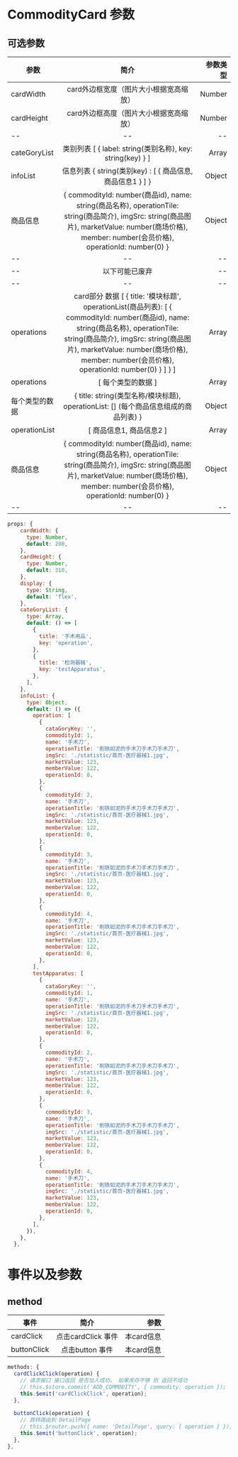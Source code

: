 # CommodityCard 参数
## 可选参数
参数|简介|参数类型
--|:--:|--:
cardWidth| card外边框宽度（图片大小根据宽高缩放）| Number
cardHeight| card外边框高度（图片大小根据宽高缩放）| Number
--|--|--
cateGoryList|类别列表 [ { label: string(类别名称), key: string(key)   } ] | Array
infoList| 信息列表 { string(类别key) : [ { 商品信息, 商品信息1 } ]  }|Object
商品信息| {  commodityId: number(商品id), name: string(商品名称), operationTile: string(商品简介), imgSrc: string(商品图片), marketValue: number(商场价格), member: number(会员价格), operationId: number(0) } | Object
--|--|--
--|以下可能已废弃|--
--|--|--
operations| card部分 数据  [ { title: '模块标题', operationList(商品列表): [ { commodityId: number(商品id), name: string(商品名称), operationTile: string(商品简介), imgSrc: string(商品图片), marketValue: number(商场价格), member: number(会员价格), operationId: number(0) } ] } ]| Array 
operations| [ 每个类型的数据 ]| Array
每个类型的数据| { title: string(类型名称/模块标题), operationList: [] (每个商品信息组成的商品列表) }| Object
operationList| [ 商品信息1, 商品信息2 ] | Array 
商品信息| {  commodityId: number(商品id), name: string(商品名称), operationTile: string(商品简介), imgSrc: string(商品图片), marketValue: number(商场价格), member: number(会员价格), operationId: number(0) } | Object
--|--|--

```javascript
props: {
    cardWidth: {
      type: Number,
      default: 200,
    },
    cardHeight: {
      type: Number,
      default: 310,
    },
    display: {
      type: String,
      default: 'flex',
    },
    cateGoryList: {
      type: Array,
      default: () => [
        {
          title: '手术用品',
          key: 'operation',
        },
        {
          title: '检测器械',
          key: 'testApparatus',
        },
      ],
    },
    infoList: {
      type: Object,
      default: () => ({
        operation: [
          {
            cataGoryKey: '',
            commodityId: 1,
            name: '手术刀',
            operationTitle: '削铁如泥的手术刀手术刀手术刀',
            imgSrc: './statistic/首页-医疗器械1.jpg',
            marketValue: 123,
            memberValue: 122,
            operationId: 0,
          },
          {
            commodityId: 2,
            name: '手术刀',
            operationTitle: '削铁如泥的手术刀手术刀手术刀',
            imgSrc: './statistic/首页-医疗器械1.jpg',
            marketValue: 123,
            memberValue: 122,
            operationId: 0,
          },
          {
            commodityId: 3,
            name: '手术刀',
            operationTitle: '削铁如泥的手术刀手术刀手术刀',
            imgSrc: './statistic/首页-医疗器械1.jpg',
            marketValue: 123,
            memberValue: 122,
            operationId: 0,
          },
          {
            commodityId: 4,
            name: '手术刀',
            operationTitle: '削铁如泥的手术刀手术刀手术刀',
            imgSrc: './statistic/首页-医疗器械1.jpg',
            marketValue: 123,
            memberValue: 122,
            operationId: 0,
          },
        ],
        testApparatus: [
          {
            cataGoryKey: '',
            commodityId: 1,
            name: '手术刀',
            operationTitle: '削铁如泥的手术刀手术刀手术刀',
            imgSrc: './statistic/首页-医疗器械1.jpg',
            marketValue: 123,
            memberValue: 122,
            operationId: 0,
          },
          {
            commodityId: 2,
            name: '手术刀',
            operationTitle: '削铁如泥的手术刀手术刀手术刀',
            imgSrc: './statistic/首页-医疗器械1.jpg',
            marketValue: 123,
            memberValue: 122,
            operationId: 0,
          },
          {
            commodityId: 3,
            name: '手术刀',
            operationTitle: '削铁如泥的手术刀手术刀手术刀',
            imgSrc: './statistic/首页-医疗器械1.jpg',
            marketValue: 123,
            memberValue: 122,
            operationId: 0,
          },
          {
            commodityId: 4,
            name: '手术刀',
            operationTitle: '削铁如泥的手术刀手术刀手术刀',
            imgSrc: './statistic/首页-医疗器械1.jpg',
            marketValue: 123,
            memberValue: 122,
            operationId: 0,
          },
        ],
      }),
    },
  },
```
# 事件以及参数
## method

事件|简介|参数
--|:--:|--:
cardClick| 点击cardClick 事件|  本card信息
buttonClick| 点击button 事件| 本card信息


```javascript
methods: {
  cardClickClick(operation) {
    // 请求接口 接口返回 是否加入成功， 如果库存不够 则 返回不成功
    // this.$store.commit('ADD_COMMODITY', { commodity: operation });
    this.$emit('cardClickClick', operation);
  },
  
  buttonClick(operation) {
    // 跳转路由到 DetailPage
    // this.$router.push({ name: 'DetailPage', query: { operation } });
    this.$emit('buttonClick', operation);
  },
},
```
